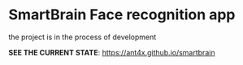 # SmartBrain Face recognition app
the project is in the process of development

**SEE THE CURRENT STATE**: https://ant4x.github.io/smartbrain
